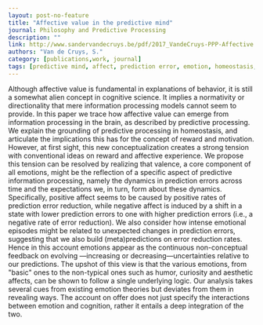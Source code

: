 ```yaml
---
layout: post-no-feature
title: "Affective value in the predictive mind"
journal: Philosophy and Predictive Processing
description: ""
link: http://www.sandervandecruys.be/pdf/2017_VandeCruys-PPP-Affective.pdf
authors: "Van de Cruys, S."
category: [publications,work, journal]
tags: [predictive mind, affect, prediction error, emotion, homeostasis, value, valence, dark room problem, reward, uncertainty]
---
```


Although affective value is fundamental in explanations of behavior, it is still a somewhat alien concept in cognitive science. It implies a normativity or directionality that mere information processing models cannot seem to provide. In this paper we trace how affective value can emerge from information processing in the brain, as described by predictive processing. We explain the grounding of predictive processing in homeostasis, and articulate the implications this has for the concept of reward and motivation. However, at first sight, this new conceptualization creates a strong tension with conventional ideas on reward and affective experience. We propose this tension can be resolved by realizing that valence, a core component of all emotions, might be the reflection of a specific aspect of predictive information processing, namely the dynamics in prediction errors across time and the expectations we, in turn, form about these dynamics. Specifically, positive affect seems to be caused by positive rates of prediction error reduction, while negative affect is induced by a shift in a state with lower prediction errors to one with higher prediction errors (i.e., a negative rate of error reduction). We also consider how intense emotional episodes might be related to unexpected changes in prediction errors, suggesting that we also build (meta)predictions on error reduction rates. Hence in this account emotions appear as the continuous non-conceptual feedback on evolving —increasing or decreasing—uncertainties relative to our predictions. The upshot of this view is that the various emotions, from "basic" ones to the non-typical ones such as humor, curiosity and aesthetic affects, can be shown to follow a single underlying logic. Our analysis takes several cues from existing emotion theories but deviates from them in revealing ways. The account on offer does not just specify the interactions between emotion and cognition, rather it entails a deep integration of the two.
